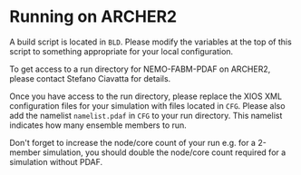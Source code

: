 # Running on ARCHER2

A build script is located in `BLD`. Please modify the variables at the top of this script to something appropriate for your local configuration.

To get access to a run directory for NEMO-FABM-PDAF on ARCHER2, please contact Stefano Ciavatta for details.

Once you have access to the run directory, please replace the XIOS XML configuration files for your simulation with files located in `CFG`. 
Please also add the namelist `namelist.pdaf` in `CFG` to your run directory. This namelist indicates how many ensemble members to run.

Don't forget to increase the node/core count of your run e.g. for a 2-member simulation, you should double the node/core count required for
a simulation without PDAF.
